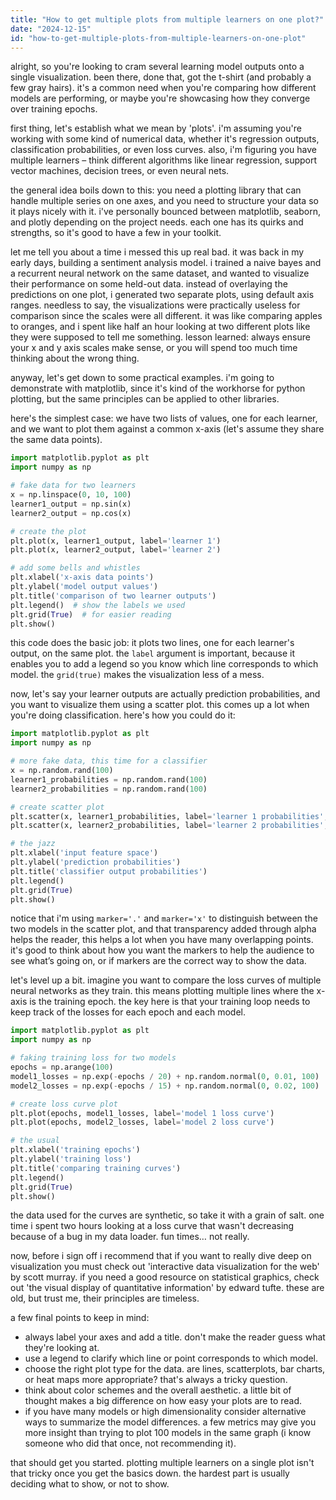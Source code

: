 ```yaml
---
title: "How to get multiple plots from multiple learners on one plot?"
date: "2024-12-15"
id: "how-to-get-multiple-plots-from-multiple-learners-on-one-plot"
---
```


alright, so you're looking to cram several learning model outputs onto a single visualization. been there, done that, got the t-shirt (and probably a few gray hairs). it's a common need when you're comparing how different models are performing, or maybe you're showcasing how they converge over training epochs.

first thing, let's establish what we mean by 'plots'. i'm assuming you're working with some kind of numerical data, whether it's regression outputs, classification probabilities, or even loss curves. also, i'm figuring you have multiple learners – think different algorithms like linear regression, support vector machines, decision trees, or even neural nets.

the general idea boils down to this: you need a plotting library that can handle multiple series on one axes, and you need to structure your data so it plays nicely with it. i've personally bounced between matplotlib, seaborn, and plotly depending on the project needs. each one has its quirks and strengths, so it's good to have a few in your toolkit.

let me tell you about a time i messed this up real bad. it was back in my early days, building a sentiment analysis model. i trained a naive bayes and a recurrent neural network on the same dataset, and wanted to visualize their performance on some held-out data. instead of overlaying the predictions on one plot, i generated two separate plots, using default axis ranges. needless to say, the visualizations were practically useless for comparison since the scales were all different. it was like comparing apples to oranges, and i spent like half an hour looking at two different plots like they were supposed to tell me something. lesson learned: always ensure your x and y axis scales make sense, or you will spend too much time thinking about the wrong thing.

anyway, let's get down to some practical examples. i'm going to demonstrate with matplotlib, since it's kind of the workhorse for python plotting, but the same principles can be applied to other libraries.

here's the simplest case: we have two lists of values, one for each learner, and we want to plot them against a common x-axis (let's assume they share the same data points).

```python
import matplotlib.pyplot as plt
import numpy as np

# fake data for two learners
x = np.linspace(0, 10, 100)
learner1_output = np.sin(x)
learner2_output = np.cos(x)

# create the plot
plt.plot(x, learner1_output, label='learner 1')
plt.plot(x, learner2_output, label='learner 2')

# add some bells and whistles
plt.xlabel('x-axis data points')
plt.ylabel('model output values')
plt.title('comparison of two learner outputs')
plt.legend()  # show the labels we used
plt.grid(True)  # for easier reading
plt.show()

```

this code does the basic job: it plots two lines, one for each learner's output, on the same plot. the `label` argument is important, because it enables you to add a legend so you know which line corresponds to which model. the `grid(true)` makes the visualization less of a mess.

now, let's say your learner outputs are actually prediction probabilities, and you want to visualize them using a scatter plot. this comes up a lot when you're doing classification. here's how you could do it:

```python
import matplotlib.pyplot as plt
import numpy as np

# more fake data, this time for a classifier
x = np.random.rand(100)
learner1_probabilities = np.random.rand(100)
learner2_probabilities = np.random.rand(100)

# create scatter plot
plt.scatter(x, learner1_probabilities, label='learner 1 probabilities', marker='.', alpha=0.5)
plt.scatter(x, learner2_probabilities, label='learner 2 probabilities', marker='x', alpha=0.5)

# the jazz
plt.xlabel('input feature space')
plt.ylabel('prediction probabilities')
plt.title('classifier output probabilities')
plt.legend()
plt.grid(True)
plt.show()
```

notice that i'm using `marker='.'` and `marker='x'` to distinguish between the two models in the scatter plot, and that transparency added through alpha helps the reader, this helps a lot when you have many overlapping points. it's good to think about how you want the markers to help the audience to see what’s going on, or if markers are the correct way to show the data.

let's level up a bit. imagine you want to compare the loss curves of multiple neural networks as they train. this means plotting multiple lines where the x-axis is the training epoch. the key here is that your training loop needs to keep track of the losses for each epoch and each model.

```python
import matplotlib.pyplot as plt
import numpy as np

# faking training loss for two models
epochs = np.arange(100)
model1_losses = np.exp(-epochs / 20) + np.random.normal(0, 0.01, 100)
model2_losses = np.exp(-epochs / 15) + np.random.normal(0, 0.02, 100)

# create loss curve plot
plt.plot(epochs, model1_losses, label='model 1 loss curve')
plt.plot(epochs, model2_losses, label='model 2 loss curve')

# the usual
plt.xlabel('training epochs')
plt.ylabel('training loss')
plt.title('comparing training curves')
plt.legend()
plt.grid(True)
plt.show()
```

the data used for the curves are synthetic, so take it with a grain of salt. one time i spent two hours looking at a loss curve that wasn't decreasing because of a bug in my data loader. fun times… not really.

now, before i sign off i recommend that if you want to really dive deep on visualization you must check out 'interactive data visualization for the web' by scott murray. if you need a good resource on statistical graphics, check out 'the visual display of quantitative information' by edward tufte. these are old, but trust me, their principles are timeless.

a few final points to keep in mind:

*   always label your axes and add a title. don't make the reader guess what they're looking at.
*   use a legend to clarify which line or point corresponds to which model.
*   choose the right plot type for the data. are lines, scatterplots, bar charts, or heat maps more appropriate? that's always a tricky question.
*   think about color schemes and the overall aesthetic. a little bit of thought makes a big difference on how easy your plots are to read.
*  if you have many models or high dimensionality consider alternative ways to summarize the model differences. a few metrics may give you more insight than trying to plot 100 models in the same graph (i know someone who did that once, not recommending it).

that should get you started. plotting multiple learners on a single plot isn't that tricky once you get the basics down. the hardest part is usually deciding what to show, or not to show.
